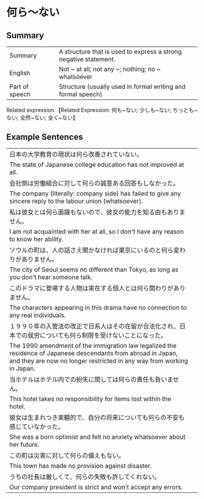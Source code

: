 # 何ら～ない

## Summary

<table><tr>   <td>Summary<td>   <td>A structure that is used to express a strong negative statement.</td><tr><tr>   <td>English<td>   <td>Not ~ at all; not any ~; nothing; no ~ whatsoever</td><tr><tr>   <td>Part of speech<td>   <td>Structure (usually used in formal writing and formal speech)</td><tr></table><tr>   <td>Related expression<td>   <td>【Related Expression: 何も~ない; 少しも~ない; ちっとも~ない; 全然~ない; 全く~ない】</td><tr></table></table>

## Example Sentences

<table><tr><td>日本の大学教育の現状は何ら改善されていない。<td><tr><tr><td>The state of Japanese college education has not improved at all.<td><tr><tr><td>会社側は労働組合に対して何らの誠意ある回答もしなかった。<td><tr><tr><td>The company (literally: company side) has failed to give any sincere reply to the labour union (whatsoever).<td><tr><tr><td>私は彼女とは何ら面識もないので、彼女の能力を知る由もありません。<td><tr><tr><td>I am not acquainted with her at all, so I don't have any reason to know her ability.<td><tr><tr><td>ソウルの町は、人の話さえ聞かなければ東京にいるのと何ら変わりがありません。<td><tr><tr><td>The city of Seoul seems no different than Tokyo, as long as you don't hear someone talk.<td><tr><tr><td>このドラマに登場する人物は実在する個人とは何ら関わりがありません。<td><tr><tr><td>The characters appearing in this drama have no connection to any real individuals.<td><tr><tr><td>１９９０年の入管法の改正で日系人はその在留が合法化され、日本での就労についても何ら制限を受けないことになった。<td><tr><tr><td>The 1990 amendment of the immigration law legalized the residence of Japanese descendants from abroad in Japan, and they are now no longer restricted in any way from working in Japan.<td><tr><tr><td>当ホテルはホテル内での紛失に関しては何らの責任も負いません。<td><tr><tr><td>This hotel takes no responsibility for items lost within the hotel.<td><tr><tr><td>彼女は生まれつき楽観的で、自分の将来についても何らの不安も感じていなかった。<td><tr><tr><td>She was a born optimist and felt no anxiety whatsoever about her future.<td><tr><tr><td>この町は災害に対して何らの備えもない。<td><tr><tr><td>This town has made no provision against disaster.<td><tr><tr><td>うちの社長は厳しくて、何らの失敗も許してくれない。<td><tr><tr><td>Our company president is strict and won't accept any errors.<td><tr></table>

